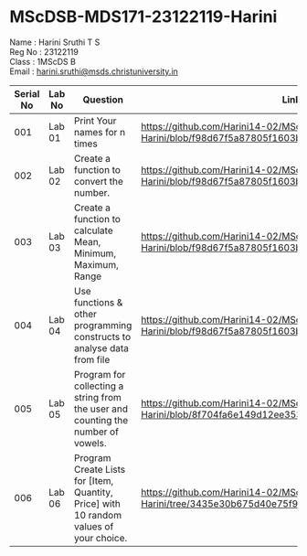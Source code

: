 # MScDSB-MDS171-23122119-Harini
Name : Harini Sruthi T S    
Reg No : 23122119  
Class : 1MScDS B   
Email : harini.sruthi@msds.christuniversity.in

| Serial No     | Lab No        | Question   | Link to The File  |
| ------------- | ------------- | --------   | ----------------  |
|  001          | Lab 01        | Print Your names for n times           |   https://github.com/Harini14-02/MScDSB-MDS171-23122119-Harini/blob/f98d67f5a87805f1603bdf74706a01f53fbd1ac0/Lab%2001.ipynb   |
|  002          | Lab 02        | Create a function to convert the number.          |  https://github.com/Harini14-02/MScDSB-MDS171-23122119-Harini/blob/f98d67f5a87805f1603bdf74706a01f53fbd1ac0/Lab%2001.ipynb |
|  003          | Lab 03        | Create a function to calculate Mean, Minimum, Maximum, Range        |https://github.com/Harini14-02/MScDSB-MDS171-23122119-Harini/blob/f98d67f5a87805f1603bdf74706a01f53fbd1ac0/Lab%2001.ipynb|
|  004          | Lab 04        | Use functions & other programming constructs to analyse data from file         | https://github.com/Harini14-02/MScDSB-MDS171-23122119-Harini/blob/f98d67f5a87805f1603bdf74706a01f53fbd1ac0/Lab%2001.ipynb  |
|  005          | Lab 05        | Program for collecting a string from the user and counting the number of vowels.         |https://github.com/Harini14-02/MScDSB-MDS171-23122119-Harini/blob/8f704fa6e149d12ee35302ed7831f255c5143c8f/Lab%2005.ipynb |
|  006          | Lab 06        | Program Create Lists for [Item, Quantity, Price] with 10 random values of your choice.         |https://github.com/Harini14-02/MScDSB-MDS171-23122119-Harini/tree/3435e30b675d40e75f93fc325607ca55e9bc4b36/Lab%2006|
